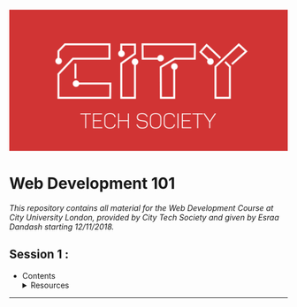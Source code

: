 ![logo](./Logo.png)
# Web Development 101
*This repository contains all material for the Web Development Course at City University London, provided by City Tech Society     and given by Esraa Dandash starting 12/11/2018.*

## Session 1 : ##
* Contents
         <details>
           <summary>Resources</summary>
           <p>How the Internet works: https://codeburst.io/how-the-internet-works-a240448b409e</p>
           <p>Introduction to HTML: https://www.w3schools.com/html/html_intro.asp</p>
           <p>Website Design: https://codeburst.io/9-best-website-layout-examples-and-ideas-for-web-design-in-2018-514420fbc18c</p>
         </details>
--------
